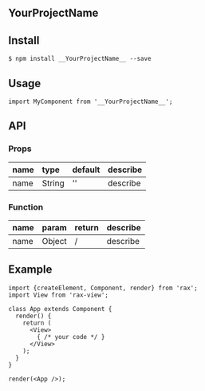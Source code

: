 ## __YourProjectName__

## Install

```
$ npm install __YourProjectName__ --save
```

## Usage

```
import MyComponent from '__YourProjectName__';
```

## API

### Props

|name|type|default|describe|
|:---------------|:--------|:----|:----------|
|name|String|''|describe|

### Function

|name|param|return|describe|
|:---------------|:--------|:----|:----------|
|name|Object|/|describe|

## Example

```
import {createElement, Component, render} from 'rax';
import View from 'rax-view';

class App extends Component {
  render() {
    return (
      <View>
      	{ /* your code */ } 
      </View>
    );
  }
}

render(<App />);
```
